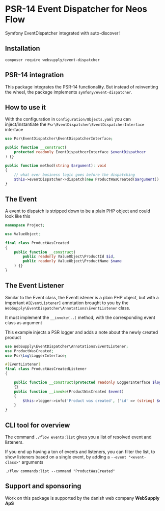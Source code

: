 # PSR-14 Event Dispatcher for Neos Flow

Symfony EventDispatcher integrated with auto-discover!

## Installation

`composer require websupply/event-dispatcher`

## PSR-14 integration

This package integrates the PSR-14 functionality.
But instead of reinventing the wheel, the package implements `symfony/event-dispatcher`.

## How to use it
With the configuration in `Configuration/Objects.yaml` you can inject/instantiate the `Psr\EventDispatcher\EventDispatcherInterface` interface

```php
use Psr\EventDispatcher\EventDispatcherInterface;

public function __construct(
    protected readonly EventDispathcerInterface $eventDispathcer
) {}

public function method(string $argument): void
{
    // what ever business logic goes before the dispatching
    $this->eventDispatcher->dispatch(new ProductWasCreated($argument));
}
````

## The Event

A event to dispatch is stripped down to be a plain PHP object and could look like this

```php
namespace Project;

use ValueObject;

final class ProductWasCreated
{
    public function __construct(
        public readonly ValueObject\ProductId $id,
        public readonly ValueObject\ProductName $name
    ) {}
}
```

## The Event Listener
Similar to the Event class, the EventListener is a plain PHP object, but with a important `#[EventListener]` annotation brought to you by the `WebSupply\EventDispatcher\Annotations\EventListener` class.

It must implement the `__invoke(..)` method, with the corresponding event class as argument

This example injects a PSR logger and adds a note about the newly created product

```php
use WebSupply\EventDispatcher\Annotations\EventListener;
use ProductWasCreated;
use Psr\Log\LoggerInterface;

#[EventListener]
final class ProductWasCreatedListener
{

    public function __construct(protected readonly LoggerInterface $logger)
    {}
    public function __invoke(ProductWasCreated $event)
    {
        $this->logger->info('Product was created', ['id' => (string) $event->id]);
    }
}
```

## CLI tool for overview

The command `./flow events:list` gives you a list of resolved event and listeners.

If you end up having a ton of events and listeners, you can filter the list, to show listeners based on a single event, by adding a `--event "<event-class>"` arguments

```shell
./flow commands:list --command "ProductWasCreated"
```

## Support and sponsoring
Work on this package is supported by the danish web company **WebSupply ApS** 
